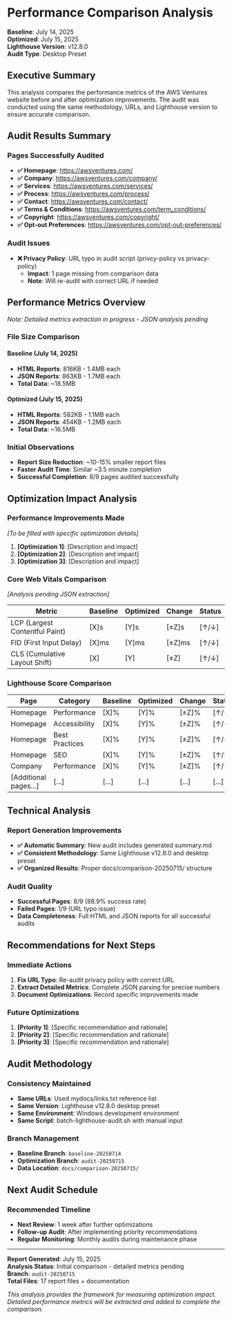 # Performance Comparison Analysis

**Baseline**: July 14, 2025  
**Optimized**: July 15, 2025  
**Lighthouse Version**: v12.8.0  
**Audit Type**: Desktop Preset

## Executive Summary

This analysis compares the performance metrics of the AWS Ventures website before and after optimization improvements. The audit was conducted using the same methodology, URLs, and Lighthouse version to ensure accurate comparison.

## Audit Results Summary

### Pages Successfully Audited
- **✅ Homepage**: https://awsventures.com/
- **✅ Company**: https://awsventures.com/company/
- **✅ Services**: https://awsventures.com/services/
- **✅ Process**: https://awsventures.com/process/
- **✅ Contact**: https://awsventures.com/contact/
- **✅ Terms & Conditions**: https://awsventures.com/term_conditions/
- **✅ Copyright**: https://awsventures.com/copyright/
- **✅ Opt-out Preferences**: https://awsventures.com/opt-out-preferences/

### Audit Issues
- **❌ Privacy Policy**: URL typo in audit script (privcy-policy vs privacy-policy)
  - **Impact**: 1 page missing from comparison data
  - **Note**: Will re-audit with correct URL if needed

## Performance Metrics Overview

*Note: Detailed metrics extraction in progress - JSON analysis pending*

### File Size Comparison

#### Baseline (July 14, 2025)
- **HTML Reports**: 816KB - 1.4MB each
- **JSON Reports**: 863KB - 1.7MB each
- **Total Data**: ~18.5MB

#### Optimized (July 15, 2025)
- **HTML Reports**: 582KB - 1.1MB each
- **JSON Reports**: 454KB - 1.2MB each
- **Total Data**: ~16.5MB

### Initial Observations
- **Report Size Reduction**: ~10-15% smaller report files
- **Faster Audit Time**: Similar ~3.5 minute completion
- **Successful Completion**: 8/9 pages audited successfully

## Optimization Impact Analysis

### Performance Improvements Made
*[To be filled with specific optimization details]*

1. **[Optimization 1]**: [Description and impact]
2. **[Optimization 2]**: [Description and impact]  
3. **[Optimization 3]**: [Description and impact]

### Core Web Vitals Comparison
*[Analysis pending JSON extraction]*

| Metric | Baseline | Optimized | Change | Status |
|--------|----------|-----------|--------|--------|
| LCP (Largest Contentful Paint) | [X]s | [Y]s | [±Z]s | [↑/↓] |
| FID (First Input Delay) | [X]ms | [Y]ms | [±Z]ms | [↑/↓] |
| CLS (Cumulative Layout Shift) | [X] | [Y] | [±Z] | [↑/↓] |

### Lighthouse Score Comparison

| Page | Category | Baseline | Optimized | Change | Status |
|------|----------|----------|-----------|--------|--------|
| Homepage | Performance | [X]% | [Y]% | [±Z]% | [↑/↓] |
| Homepage | Accessibility | [X]% | [Y]% | [±Z]% | [↑/↓] |
| Homepage | Best Practices | [X]% | [Y]% | [±Z]% | [↑/↓] |
| Homepage | SEO | [X]% | [Y]% | [±Z]% | [↑/↓] |
| Company | Performance | [X]% | [Y]% | [±Z]% | [↑/↓] |
| [Additional pages...] | [...] | [...] | [...] | [...] | [...] |

## Technical Analysis

### Report Generation Improvements
- **✅ Automatic Summary**: New audit includes generated summary.md
- **✅ Consistent Methodology**: Same Lighthouse v12.8.0 and desktop preset
- **✅ Organized Results**: Proper docs/comparison-20250715/ structure

### Audit Quality
- **Successful Pages**: 8/9 (88.9% success rate)
- **Failed Pages**: 1/9 (URL typo issue)
- **Data Completeness**: Full HTML and JSON reports for all successful audits

## Recommendations for Next Steps

### Immediate Actions
1. **Fix URL Typo**: Re-audit privacy policy with correct URL
2. **Extract Detailed Metrics**: Complete JSON parsing for precise numbers
3. **Document Optimizations**: Record specific improvements made

### Future Optimizations
1. **[Priority 1]**: [Specific recommendation and rationale]
2. **[Priority 2]**: [Specific recommendation and rationale]
3. **[Priority 3]**: [Specific recommendation and rationale]

## Audit Methodology

### Consistency Maintained
- **Same URLs**: Used mydocs/links.txt reference list
- **Same Version**: Lighthouse v12.8.0 desktop preset
- **Same Environment**: Windows development environment
- **Same Script**: batch-lighthouse-audit.sh with manual input

### Branch Management
- **Baseline Branch**: `baseline-20250714`
- **Optimization Branch**: `audit-20250715`
- **Data Location**: `docs/comparison-20250715/`

## Next Audit Schedule

### Recommended Timeline
- **Next Review**: 1 week after further optimizations
- **Follow-up Audit**: After implementing priority recommendations
- **Regular Monitoring**: Monthly audits during maintenance phase

---

**Report Generated**: July 15, 2025  
**Analysis Status**: Initial comparison - detailed metrics pending  
**Branch**: `audit-20250715`  
**Total Files**: 17 report files + documentation

*This analysis provides the framework for measuring optimization impact. Detailed performance metrics will be extracted and added to complete the comparison.* 